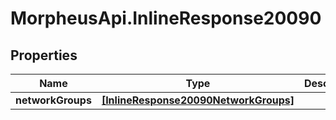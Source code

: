 # MorpheusApi.InlineResponse20090

## Properties

Name | Type | Description | Notes
------------ | ------------- | ------------- | -------------
**networkGroups** | [**[InlineResponse20090NetworkGroups]**](InlineResponse20090NetworkGroups.md) |  | [optional] 


